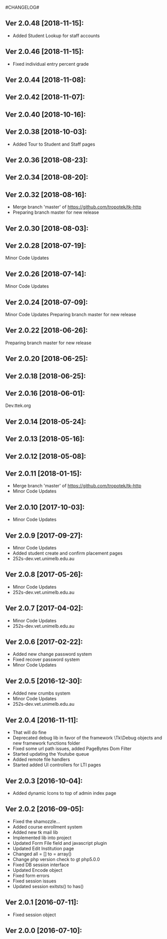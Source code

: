 #CHANGELOG#

Ver 2.0.48 [2018-11-15]:
-------------------------------
  - Added Student Lookup for staff accounts


Ver 2.0.46 [2018-11-15]:
-------------------------------
  - Fixed individual entry percent grade


Ver 2.0.44 [2018-11-08]:
-------------------------------


Ver 2.0.42 [2018-11-07]:
-------------------------------


Ver 2.0.40 [2018-10-16]:
-------------------------------


Ver 2.0.38 [2018-10-03]:
-------------------------------
  - Added Tour to Student and Staff pages


Ver 2.0.36 [2018-08-23]:
-------------------------------


Ver 2.0.34 [2018-08-20]:
-------------------------------


Ver 2.0.32 [2018-08-16]:
-------------------------------
  - Merge branch 'master' of https://github.com/tropotek/tk-http
  - Preparing branch master for new release


Ver 2.0.30 [2018-08-03]:
-------------------------------


Ver 2.0.28 [2018-07-19]:
-------------------------------
Minor Code Updates


Ver 2.0.26 [2018-07-14]:
-------------------------------
Minor Code Updates


Ver 2.0.24 [2018-07-09]:
-------------------------------
Minor Code Updates
Preparing branch master for new release



Ver 2.0.22 [2018-06-26]:
-------------------------------
Preparing branch master for new release


Ver 2.0.20 [2018-06-25]:
-------------------------------


Ver 2.0.18 [2018-06-25]:
-------------------------------


Ver 2.0.16 [2018-06-01]:
-------------------------------
Dev.ttek.org


Ver 2.0.14 [2018-05-24]:
-------------------------------


Ver 2.0.13 [2018-05-16]:
-------------------------------


Ver 2.0.12 [2018-05-08]:
-------------------------------


Ver 2.0.11 [2018-01-15]:
-------------------------------
 - Merge branch 'master' of https://github.com/tropotek/tk-http
 - Minor Code Updates


Ver 2.0.10 [2017-10-03]:
-------------------------------
 - Minor Code Updates


Ver 2.0.9 [2017-09-27]:
-------------------------------
 - Minor Code Updates
 - Added student create and confirm placement pages
 - 252s-dev.vet.unimelb.edu.au


Ver 2.0.8 [2017-05-26]:
-------------------------------
 - Minor Code Updates
 - 252s-dev.vet.unimelb.edu.au


Ver 2.0.7 [2017-04-02]:
-------------------------------
 - Minor Code Updates
 - 252s-dev.vet.unimelb.edu.au


Ver 2.0.6 [2017-02-22]:
-------------------------------
 - Added new change password system
 - Fixed recover password system
 - Minor Code Updates


Ver 2.0.5 [2016-12-30]:
-------------------------------
 - Added new crumbs system
 - Minor Code Updates
 - 252s-dev.vet.unimelb.edu.au


Ver 2.0.4 [2016-11-11]:
-------------------------------
 - That will do fine
 - Deprecated debug lib in favor of the framework \Tk\Debug objects and new framework functions folder
 - Fixed some url path issues, added PageBytes Dom Filter
 - Started updating the Youtube queue
 - Added remote file handlers
 - Started added UI controllers for LTI pages


Ver 2.0.3 [2016-10-04]:
-------------------------------
 - Added dynamic Icons to top of admin index page


Ver 2.0.2 [2016-09-05]:
-------------------------------
 - Fixed the shamozzle...
 - Added course enrollment system
 - Added new tk mail lib
 - Implemented lib into project
 - Updated Form File field and javascript plugin
 - Updated Edit Institution page
 - Changed all = [] to = array()
 - Change php version check to gt php5.0.0
 - Fixed DB session interface
 - Updated Encode object
 - Fixed form errors
 - Fixed session issues
 - Updated session exitsts() to has()


Ver 2.0.1 [2016-07-11]:
-------------------------------
 - Fixed session object


Ver 2.0.0 [2016-07-10]:
-------------------------------


